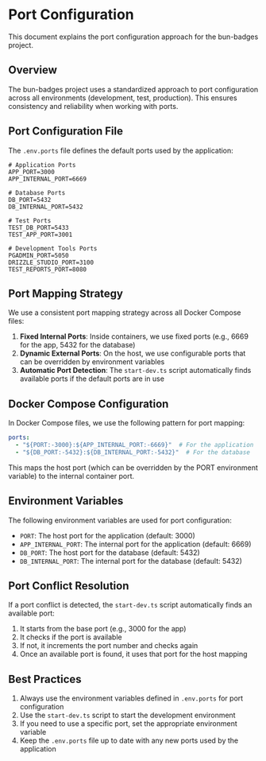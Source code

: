 # Port Configuration

This document explains the port configuration approach for the bun-badges project.

## Overview

The bun-badges project uses a standardized approach to port configuration across all environments (development, test, production). This ensures consistency and reliability when working with ports.

## Port Configuration File

The `.env.ports` file defines the default ports used by the application:

```
# Application Ports
APP_PORT=3000
APP_INTERNAL_PORT=6669

# Database Ports
DB_PORT=5432
DB_INTERNAL_PORT=5432

# Test Ports
TEST_DB_PORT=5433
TEST_APP_PORT=3001

# Development Tools Ports
PGADMIN_PORT=5050
DRIZZLE_STUDIO_PORT=3100
TEST_REPORTS_PORT=8080
```

## Port Mapping Strategy

We use a consistent port mapping strategy across all Docker Compose files:

1. **Fixed Internal Ports**: Inside containers, we use fixed ports (e.g., 6669 for the app, 5432 for the database)
2. **Dynamic External Ports**: On the host, we use configurable ports that can be overridden by environment variables
3. **Automatic Port Detection**: The `start-dev.ts` script automatically finds available ports if the default ports are in use

## Docker Compose Configuration

In Docker Compose files, we use the following pattern for port mapping:

```yaml
ports:
  - "${PORT:-3000}:${APP_INTERNAL_PORT:-6669}"  # For the application
  - "${DB_PORT:-5432}:${DB_INTERNAL_PORT:-5432}"  # For the database
```

This maps the host port (which can be overridden by the PORT environment variable) to the internal container port.

## Environment Variables

The following environment variables are used for port configuration:

- `PORT`: The host port for the application (default: 3000)
- `APP_INTERNAL_PORT`: The internal port for the application (default: 6669)
- `DB_PORT`: The host port for the database (default: 5432)
- `DB_INTERNAL_PORT`: The internal port for the database (default: 5432)

## Port Conflict Resolution

If a port conflict is detected, the `start-dev.ts` script automatically finds an available port:

1. It starts from the base port (e.g., 3000 for the app)
2. It checks if the port is available
3. If not, it increments the port number and checks again
4. Once an available port is found, it uses that port for the host mapping

## Best Practices

1. Always use the environment variables defined in `.env.ports` for port configuration
2. Use the `start-dev.ts` script to start the development environment
3. If you need to use a specific port, set the appropriate environment variable
4. Keep the `.env.ports` file up to date with any new ports used by the application
